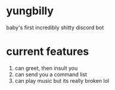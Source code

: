 # yungbilly

baby's first incredibly shitty discord bot

# current features
1. can greet, then insult you 
2. can send you a command list 
3. can play music but its really broken lol
